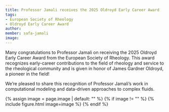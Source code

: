 ```yaml
---
title: Professor Jamali receives the 2025 Oldroyd Early Career Award
tags: 
- European Society of Rheology
- Oldroyd Early Career Award
author: 
member: safa-jamali
image: 
---
```


Many congratulations to Professor Jamali on receiving the 2025 Oldroyd Early Career Award from the European Society of Rheology. This award recognizes early-career contributions to the field of rheology and service to the rheological community and is given in honor of James Gardner Oldroyd, a pioneer in the field!

We’re pleased to share this recognition of Professor Jamali’s work in computational modeling and data-driven approaches to complex fluids.


{% assign image = page.image | default: "" %}
{% if image != "" %}
  {% include figure.html
    image=image
  %}
{% endif %}
